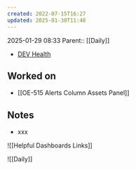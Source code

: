 ```yaml
---
created: 2022-07-15T16:27
updated: 2025-01-30T11:48
---
```

2025-01-29 08:33
Parent:: [[Daily]] 

- [DEV Health](https://health-configdev.mixtelematics.com/public/mapshow.htm?id=2001&mapid=1A35514B-E08F-4B7C-90B8-CD1774AE8CA3)

## Worked on

- [[OE-515 Alerts Column Assets Panel]]

## Notes

- xxx

![[Helpful Dashboards Links]]

![[Daily]]
